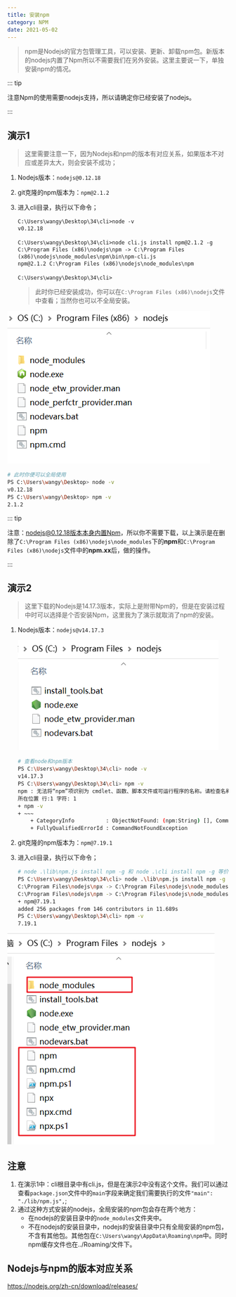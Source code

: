 ```yaml
---
title: 安装npm
category: NPM
date: 2021-05-02
---
```


> npm是Nodejs的官方包管理工具，可以安装、更新、卸载npm包。新版本的nodejs内置了Npm所以不需要我们在另外安装。这里主要说一下，单独安装npm的情况。

::: tip

注意Npm的使用需要nodejs支持，所以请确定你已经安装了nodejs。

:::

## 演示1

> 这里需要注意一下，因为Nodejs和npm的版本有对应关系，如果版本不对应或差异太大，则会安装不成功；

1. Nodejs版本：`nodejs@0.12.18`

2. git克隆的npm版本为：`npm@2.1.2`

3. 进入cli目录，执行以下命令；

   ```shell
   C:\Users\wangy\Desktop\34\cli>node -v
   v0.12.18
   
   C:\Users\wangy\Desktop\34\cli>node cli.js install npm@2.1.2 -g
   C:\Program Files (x86)\nodejs\npm -> C:\Program Files (x86)\nodejs\node_modules\npm\bin\npm-cli.js
   npm@2.1.2 C:\Program Files (x86)\nodejs\node_modules\npm
   
   C:\Users\wangy\Desktop\34\cli>
   ```

   > 此时你已经安装成功，你可以在`C:\Program Files (x86)\nodejs`文件中查看；当然你也可以不全局安装。

![image-20210711200928890](assets/image-20210711200928890.png)

```sh
# 此时你便可以全局使用
PS C:\Users\wangy\Desktop> node -v
v0.12.18
PS C:\Users\wangy\Desktop> npm -v
2.1.2
```

::: tip

注意：nodejs@0.12.18版本本身内置Npm，所以你不需要下载，以上演示是在删除了`C:\Program Files (x86)\nodejs\node_modules`下的**npm**和`C:\Program Files (x86)\nodejs`文件中的**npm.xx**后，做的操作。

:::



## 演示2

> 这里下载的Nodejs是14.17.3版本，实际上是附带Npm的，但是在安装过程中时可以选择是个否安装Npm，这里我为了演示就取消了npm的安装。

1. Nodejs版本：`nodejs@v14.17.3`

   ![image-20210711205003776](assets/image-20210711205003776.png)

   ```sh
   # 查看node和npm版本
   PS C:\Users\wangy\Desktop\34\cli> node -v
   v14.17.3
   PS C:\Users\wangy\Desktop\34\cli> npm -v
   npm : 无法将“npm”项识别为 cmdlet、函数、脚本文件或可运行程序的名称。请检查名称的拼写，如果包括路径，请确保路径正确，然后再试一次。
   所在位置 行:1 字符: 1
   + npm -v
   + ~~~
       + CategoryInfo          : ObjectNotFound: (npm:String) [], CommandNotFoundException
       + FullyQualifiedErrorId : CommandNotFoundException
   ```

2. git克隆的npm版本为：`npm@7.19.1`

3. 进入cli目录，执行以下命令；

   ```sh
   # node .\lib\npm.js install npm -g 和 node .\cli install npm -g 等价
   PS C:\Users\wangy\Desktop\34\cli> node .\lib\npm.js install npm -g
   C:\Program Files\nodejs\npx -> C:\Program Files\nodejs\node_modules\npm\bin\npx-cli.js
   C:\Program Files\nodejs\npm -> C:\Program Files\nodejs\node_modules\npm\bin\npm-cli.js
   + npm@7.19.1
   added 256 packages from 146 contributors in 11.689s
   PS C:\Users\wangy\Desktop\34\cli> npm -v
   7.19.1
   ```

![image-20210711205852547](assets/image-20210711205852547.png)



## 注意

1. 在演示1中：cli根目录中有cli.js，但是在演示2中没有这个文件。我们可以通过查看`package.json`文件中的`main`字段来确定我们需要执行的文件`"main": "./lib/npm.js",`;
2. 通过这种方式安装的nodejs，全局安装的npm包会存在两个地方：
   - 在nodejs的安装目录中的`node_modules`文件夹中。
   - 不在nodejs的安装目录中，nodejs的安装目录中只有全局安装的npm包，不含有其他包。其他包在`C:\Users\wangy\AppData\Roaming\npm`中。同时npm缓存文件也在../Roaming/文件下。

## Nodejs与npm的版本对应关系

https://nodejs.org/zh-cn/download/releases/

